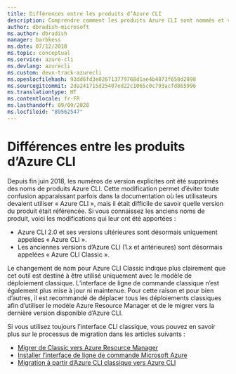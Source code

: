 ```yaml
---
title: Différences entre les produits d’Azure CLI
description: Comprendre comment les produits Azure CLI sont nommés et versionnés, et comment ils sont mis à jour.
author: dbradish-microsoft
ms.author: dbradish
manager: barbkess
ms.date: 07/12/2018
ms.topic: conceptual
ms.service: azure-cli
ms.devlang: azurecli
ms.custom: devx-track-azurecli
ms.openlocfilehash: 93dd6fd3e026713779768d1ae4b4873f658d2898
ms.sourcegitcommit: 2da241715d25407ed22c1065c0c793acfd865996
ms.translationtype: HT
ms.contentlocale: fr-FR
ms.lasthandoff: 09/09/2020
ms.locfileid: "89562547"
---
```

# <a name="differences-between-azure-cli-products"></a>Différences entre les produits d’Azure CLI

Depuis fin juin 2018, les numéros de version explicites ont été supprimés des noms de produits Azure CLI. Cette modification permet d’éviter toute confusion apparaissant parfois dans la documentation où les utilisateurs devaient utiliser « Azure CLI », mais il était difficile de savoir quelle version du produit était référencée. Si vous connaissez les anciens noms de produit, voici les modifications qui leur ont été apportées :

* Azure CLI 2.0 et ses versions ultérieures sont désormais uniquement appelées « Azure CLI ».
* Les anciennes versions d’Azure CLI (1.x et antérieures) sont désormais appelées « Azure CLI Classic ».

Le changement de nom pour Azure CLI Classic indique plus clairement que cet outil est destiné à être utilisé uniquement avec le modèle de déploiement classique. L’interface de ligne de commande classique n’est également plus mise à jour ni maintenue. Pour cette raison et pour bien d’autres, il est recommandé de déplacer tous les déploiements classiques afin d’utiliser le modèle Azure Resource Manager et de le migrer vers la dernière version disponible d’Azure CLI.

Si vous utilisez toujours l’interface CLI classique, vous pouvez en savoir plus sur le processus de migration dans les articles suivants :

* [Migrer de Classic vers Azure Resource Manager](/azure/virtual-machines/linux/migration-classic-resource-manager-overview)
* [Installer l’interface de ligne de commande Microsoft Azure](install-azure-cli.md)
* [Migration à partir d’Azure CLI classique vers Azure CLI](https://github.com/Azure/azure-cli/blob/dev/doc/classic_cli_migration.md)
